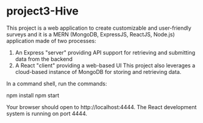 # project3-Hive
This project is a web application to create customizable and user-friendly surveys and it is a MERN (MongoDB, ExpressJS, ReactJS, Node.js) application made of two processes:

1. An Express "server" providing API support for retrieving and submitting data from the backend
2. A React "client" providing a web-based UI
This project also leverages a cloud-based instance of MongoDB for storing and retrieving data.


In a command shell, run the commands:

npm install
npm start

Your browser should open to http://localhost:4444. The React development system is running on port 4444.

